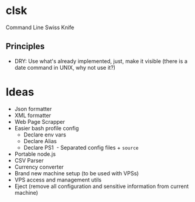 # clsk
Command Line Swiss Knife

## Principles
- DRY: Use what's already implemented, just, make it visible (there is a date command in UNIX, why not use it?)

# Ideas
- Json formatter
- XML formatter
- Web Page Scrapper
- Easier bash profile config
  - Declare env vars
  - Declare Alias
  - Declare PS1
  - Separated config files + `source`
- Portable node.js
- CSV Parser
- Currency converter
- Brand new machine setup (to be used with VPSs)
- VPS access and management utils
- Eject (remove all configuration and sensitive information from current machine)



